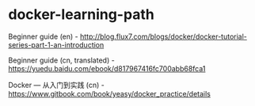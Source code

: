 # docker-learning-path


Beginner guide (en) - http://blog.flux7.com/blogs/docker/docker-tutorial-series-part-1-an-introduction

Beginner guide (cn, translated) - https://yuedu.baidu.com/ebook/d817967416fc700abb68fca1

Docker — 从入门到实践 (cn) - https://www.gitbook.com/book/yeasy/docker_practice/details


